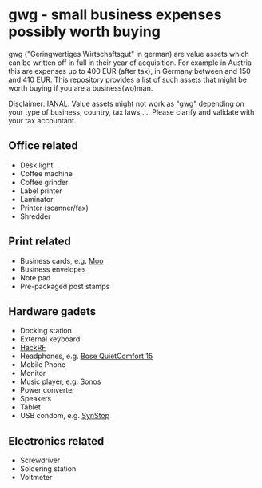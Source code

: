 # gwg - small business expenses possibly worth buying

gwg ("Geringwertiges Wirtschaftsgut" in german) are value assets which can be
written off in full in their year of acquisition.  For example in Austria this
are expenses up to 400 EUR (after tax), in Germany between and 150 and 410 EUR.
This repository provides a list of such assets that might be worth buying if
you are a business(wo)man.

Disclaimer: IANAL. Value assets might not work as "gwg" depending on your type
of business, country, tax laws,.... Please clarify and validate with your tax
accountant.

## Office related

* Desk light
* Coffee machine
* Coffee grinder
* Label printer
* Laminator
* Printer (scanner/fax)
* Shredder

## Print related

* Business cards, e.g. [Moo](https://www.moo.com/eu/)
* Business envelopes
* Note pad
* Pre-packaged post stamps

## Hardware gadets

* Docking station
* External keyboard
* [HackRF](https://greatscottgadgets.com/hackrf/)
* Headphones, e.g. [Bose QuietComfort 15](http://www.amazon.com/gp/product/B0054JJ0QW)
* Mobile Phone
* Monitor
* Music player, e.g. [Sonos](http://www.sonos.com/)
* Power converter
* Speakers
* Tablet
* USB condom, e.g. [SynStop](http://syncstop.com/)

## Electronics related

* Screwdriver
* Soldering station
* Voltmeter
